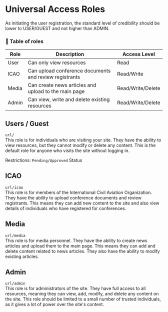 # Universal Access Roles
As initiating the user registration, the standard level of credibility should be lower to USER/GUEST and not higher than ADMIN.

### 🤖 Table of roles
| Role | Description | Access Level |
|------|-------------|--------------|
| User | Can only view resources | Read |
| ICAO | Can upload conference documents and review registrants | Read/Write |
| Media | Can create news articles and upload to the main page | Read/Write/Delete |
| Admin | Can view, write and delete existing resources | Read/Write/Delete |

## Users / Guest
``url/``
<br>
This role is for individuals who are visiting your site. They have the ability to view resources, but they cannot modify or delete any content. This is the default role for anyone who visits the site without logging in.

Restrictions: ``Pending/Approved`` Status

## ICAO
``url/icao``
<br>
This role is for members of the International Civil Aviation Organization. They have the ability to upload conference documents and review registrants. This means they can add new content to the site and also view details of individuals who have registered for conferences.

## Media
``url/media``
<br>
This role is for media personnel. They have the ability to create news articles and upload them to the main page. This means they can add and delete content related to news articles. They also have the ability to modify existing articles.

## Admin
``url/admin``
<br>
This role is for administrators of the site. They have full access to all resources, meaning they can view, add, modify, and delete any content on the site. This role should be limited to a small number of trusted individuals, as it gives a lot of power over the site's content.
